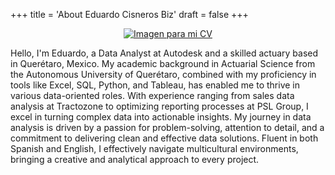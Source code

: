 +++
title = 'About Eduardo Cisneros Biz'
draft = false
+++

<p align="center">
  <a href="/files/cv.pdf" target="_blank">
    <img src="/images/ResumeImage.png" alt="Imagen para mi CV">
  </a>
</p>

Hello, I'm Eduardo, a Data Analyst at Autodesk and a skilled actuary based in Querétaro, Mexico. My academic background in Actuarial Science from the Autonomous University of Querétaro, combined with my proficiency in tools like Excel, SQL, Python, and Tableau, has enabled me to thrive in various data-oriented roles. With experience ranging from sales data analysis at Tractozone to optimizing reporting processes at PSL Group, I excel in turning complex data into actionable insights. My journey in data analysis is driven by a passion for problem-solving, attention to detail, and a commitment to delivering clean and effective data solutions. Fluent in both Spanish and English, I effectively navigate multicultural environments, bringing a creative and analytical approach to every project.
